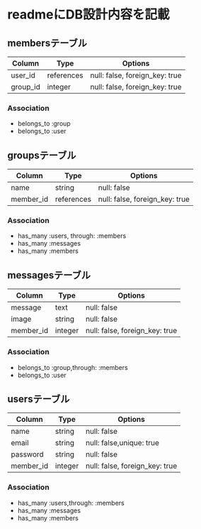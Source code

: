 # readmeにDB設計内容を記載

## membersテーブル

|Column|Type|Options|
|------|----|-------|
|user_id|references|null: false, foreign_key: true|
|group_id|integer|null: false, foreign_key: true|


### Association
- belongs_to :group
- belongs_to :user



## groupsテーブル

|Column|Type|Options|
|------|----|-------|
|name|string|null: false|
|member_id|references|null: false, foreign_key: true|

### Association
- has_many :users, through: :members
- has_many :messages
- has_many :members


## messagesテーブル

|Column|Type|Options|
|------|----|-------|
|message|text|null: false|
|image|string|null: false|
|member_id|integer|null: false, foreign_key: true|



### Association
- belongs_to :group,through: :members
- belongs_to :user

## usersテーブル

|Column|Type|Options|
|------|----|-------|
|name|string|null: false|
|email|string|null: false,unique: true|
|password|string|null: false|
|member_id|integer|null: false, foreign_key: true|

### Association
- has_many :users,through: :members
- has_many :messages
- has_many :members

